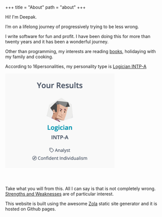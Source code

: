 +++
title = "About"
path = "about"
+++

Hi! I'm Deepak.

I’m on a lifelong journey of progressively trying to be less wrong.

I write software for fun and profit. I have been doing this for more than twenty years and it has been a wonderful journey.

Other than programming, my interests are reading <a href="/bookshelf">books</a>, holidaying with my family and cooking.

According to 16personalities, my personality type is [Logician INTP-A](https://www.16personalities.com/intp-personality)

<img src="/images/personality-type.png" style="width:350px;margin-bottom:40px;" />

Take what you will from this. All I can say is that is not completely wrong. [Strengths and Weaknesses](https://www.16personalities.com/intp-strengths-and-weaknesses) are of particular interest.

This website is built using the awesome [Zola](https://www.getzola.org/) static site generator and it is hosted on Github pages.

